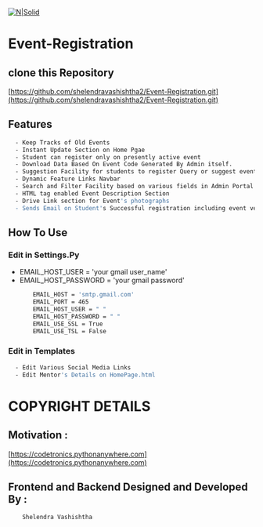 
  [![N|Solid](https://cdn.iconscout.com/icon/free/png-256/django-13-1175187.png)](https://github.com/shelendravashishtha2/Event-Registration.git)
# Event-Registration
## clone this Repository 

   [https://github.com/shelendravashishtha2/Event-Registration.git](https://github.com/shelendravashishtha2/Event-Registration.git)
      
## Features

```sh
  - Keep Tracks of Old Events 
  - Instant Update Section on Home Pgae
  - Student can register only on presently active event 
  - Download Data Based On Event Code Generated By Admin itself.
  - Suggestion Facility for students to register Query or suggest event.
  - Dynamic Feature Links Navbar 
  - Search and Filter Facility based on various fields in Admin Portal 
  - HTML tag enabled Event Description Section
  - Drive Link section for Event's photographs
  - Sends Email on Student's Successful registration including event venue and timing Details
```

## How To Use

  ### Edit in Settings.Py
  - EMAIL_HOST_USER = 'your gmail user_name'
  - EMAIL_HOST_PASSWORD = 'your gmail password'
```sh
       EMAIL_HOST = 'smtp.gmail.com'
       EMAIL_PORT = 465
       EMAIL_HOST_USER = " "
       EMAIL_HOST_PASSWORD = " "
       EMAIL_USE_SSL = True
       EMAIL_USE_TSL = False
```
  ### Edit in Templates
  ```sh
    - Edit Various Social Media Links
    - Edit Mentor's Details on HomePage.html
  ```


   
# COPYRIGHT DETAILS
  
  ## Motivation : 
    
   [https://codetronics.pythonanywhere.com](https://codetronics.pythonanywhere.com)
 
    
  ## Frontend and Backend Designed and Developed By : 
   
        Shelendra Vashishtha
   
